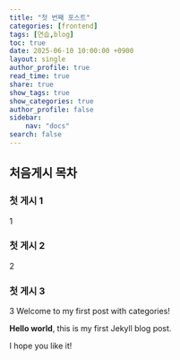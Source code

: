 ```yaml
---
title: "첫 번째 포스트"
categories: [frontend]
tags: [연습,blog]
toc: true
date: 2025-06-10 10:00:00 +0900
layout: single
author_profile: true
read_time: true
share: true
show_tags: true         
show_categories: true 
author_profile: false
sidebar:
    nav: "docs"
search: false
---
```


## 처음게시 목차
### 첫 게시 1
1
### 첫 게시 2
2
### 첫 게시 3
3
Welcome to my first post with categories!

**Hello world**, this is my first Jekyll blog post.

I hope you like it!
